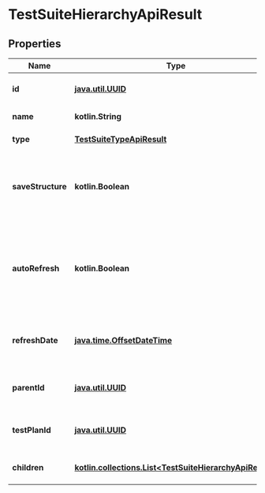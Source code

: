 
# TestSuiteHierarchyApiResult

## Properties
| Name | Type | Description | Notes |
| ------------ | ------------- | ------------- | ------------- |
| **id** | [**java.util.UUID**](java.util.UUID.md) | Unique ID of the test suite |  |
| **name** | **kotlin.String** | Name of the test suite |  |
| **type** | [**TestSuiteTypeApiResult**](TestSuiteTypeApiResult.md) | Type of the test suite |  |
| **saveStructure** | **kotlin.Boolean** | Flag indicating whether the structure of the test suite should be saved |  |
| **autoRefresh** | **kotlin.Boolean** | Flag indicating whether auto-refresh functionality is enabled for the test suite |  |
| **refreshDate** | [**java.time.OffsetDateTime**](java.time.OffsetDateTime.md) | The last time the test suite&#39;s results were refreshed |  |
| **parentId** | [**java.util.UUID**](java.util.UUID.md) | Unique ID of the parent test suite, if any |  |
| **testPlanId** | [**java.util.UUID**](java.util.UUID.md) | Unique ID of the associated test plan |  |
| **children** | [**kotlin.collections.List&lt;TestSuiteHierarchyApiResult&gt;**](TestSuiteHierarchyApiResult.md) | Collection of child test suites |  [optional] |



